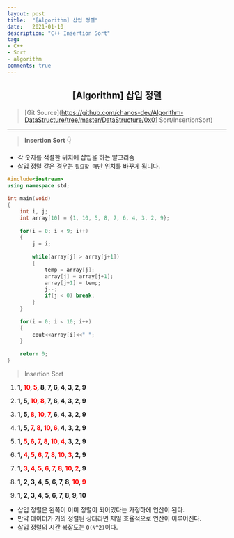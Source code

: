 ```yaml
---
layout: post
title:  "[Algorithm] 삽입 정렬"
date:   2021-01-10
description: "C++ Insertion Sort"
tag: 
- C++
- Sort
- algorithm
comments: true
---
```


## <center>[Algorithm] 삽입 정렬</center>  

>[Git Source](https://github.com/chanos-dev/Algorithm-DataStructure/tree/master/DataStructure/0x01 Sort/InsertionSort)

---

> <b> Insertion Sort </b> 👇
 
- 각 숫자를 적절한 위치에 삽입을 하는 알고리즘
- 삽입 정렬 같은 경우는 `필요할 때`만 위치를 바꾸게 됩니다.

```cpp
#include<iostream>
using namespace std;

int main(void)
{
	int i, j;
	int array[10] = {1, 10, 5, 8, 7, 6, 4, 3, 2, 9};
  
	for(i = 0; i < 9; i++)
	{
		j = i;
        
		while(array[j] > array[j+1])
		{
			temp = array[j];
			array[j] = array[j+1];
			array[j+1] = temp;
			j--;
			if(j < 0) break;
		}
  	}
   
	for(i = 0; i < 10; i++)
	{
		cout<<array[i]<<" ";
	}
	
	return 0;
}
``` 

> Insertion Sort

 1. **1, <span style="color:red">10</span>, <span style="color:red">5</span>, 8, 7, 6, 4, 3, 2, 9**
 
 2. **1, 5, <span style="color:red">10</span>, <span style="color:red">8</span>, 7, 6, 4, 3, 2, 9**

 3. **1, 5, <span style="color:red">8</span>, <span style="color:red">10</span>, <span style="color:red">7</span>, 6, 4, 3, 2, 9**

 4. **1, 5, <span style="color:red">7</span>, <span style="color:red">8</span>, <span style="color:red">10</span>, <span style="color:red">6</span>, 4, 3, 2, 9**

 5. **1, <span style="color:red">5</span>, <span style="color:red">6</span>, <span style="color:red">7</span>, <span style="color:red">8</span>, <span style="color:red">10</span>, <span style="color:red">4</span>, 3, 2, 9**

 6. **1, <span style="color:red">4</span>, <span style="color:red">5</span>, <span style="color:red">6</span>, <span style="color:red">7</span>, <span style="color:red">8</span>, <span style="color:red">10</span>, <span style="color:red">3</span>, 2, 9**

 7. **1, <span style="color:red">3</span>, <span style="color:red">4</span>, <span style="color:red">5</span>, <span style="color:red">6</span>, <span style="color:red">7</span>, <span style="color:red">8</span>, <span style="color:red">10</span>, <span style="color:red">2</span>, 9**

 8. **1, 2, 3, 4, 5, 6, 7, 8, <span style="color:red">10</span>, <span style="color:red">9</span>**

 9. **1, 2, 3, 4, 5, 6, 7, 8, 9, 10**

- 삽입 정렬은 왼쪽이 이미 정렬이 되어있다는 가정하에 연산이 된다.
- 만약 데이터가 거의 정렬된 상태라면 제일 효율적으로 연산이 이루어진다.
- 삽입 정렬의 시간 복잡도는 `O(N^2)`이다.